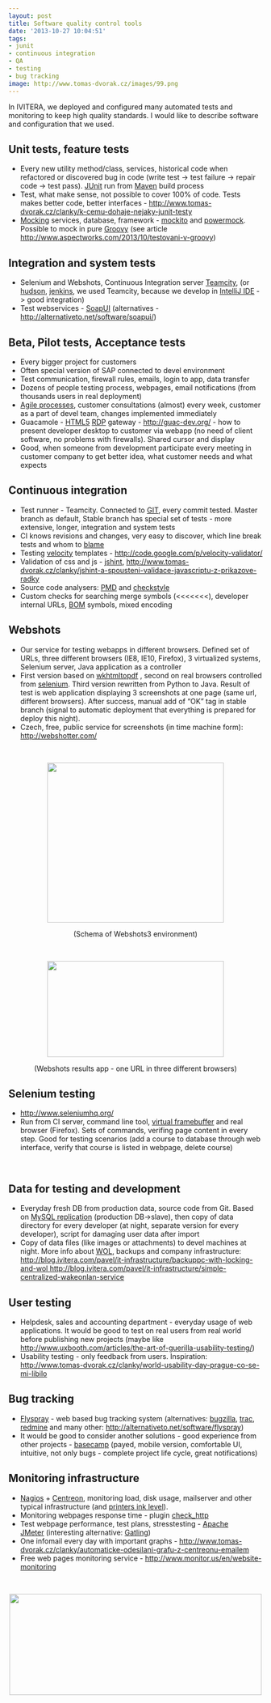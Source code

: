 ```yaml
---
layout: post
title: Software quality control tools
date: '2013-10-27 10:04:51'
tags:
- junit
- continuous integration
- QA
- testing
- bug tracking
image: http://www.tomas-dvorak.cz/images/99.png
---
```

In IVITERA, we deployed and configured many automated tests and monitoring to keep high quality standards. I would like to describe software and configuration that we used.

<h2>Unit tests, feature tests</h2>
<ul>
<li>Every new utility method/class, services, historical code when refactored or discovered bug in code (write test -> test failure -> repair code -> test pass). <a href="http://junit.org/">JUnit</a> run from <a href="http://maven.apache.org/">Maven</a> build process</li>
<li>Test, what make sense, not possible to cover 100% of code. Tests makes better code, better interfaces - <a href="http://www.tomas-dvorak.cz/clanky/k-cemu-dohaje-nejaky-junit-testy">http://www.tomas-dvorak.cz/clanky/k-cemu-dohaje-nejaky-junit-testy</a></li>
<li><a href="http://en.wikipedia.org/wiki/Mock_object">Mocking</a> services, database, framework - <a href="http://code.google.com/p/mockito/">mockito</a> and <a href="http://code.google.com/p/powermock/">powermock</a>. Possible to mock in pure <a href="http://groovy.codehaus.org/">Groovy</a> (see article <a href="http://www.aspectworks.com/2013/10/testovani-v-groovy">http://www.aspectworks.com/2013/10/testovani-v-groovy</a>)</li>
</ul>
<h2>Integration and system tests</h2>
<ul>
<li>Selenium and Webshots, Continuous Integration server <a href="http://www.jetbrains.com/teamcity/">Teamcity</a>, (or <a href="http://hudson-ci.org/">hudson</a>, <a href="http://jenkins-ci.org/">jenkins</a>, we used Teamcity, because we develop in <a href="http://www.jetbrains.com/idea/">IntelliJ IDE</a> -> good integration)</li>
<li>Test webservices - <a href="http://www.soapui.org/">SoapUI</a> (alternatives - <a href="http://alternativeto.net/software/soapui/">http://alternativeto.net/software/soapui/</a>)</li>
</ul>
<h2>Beta, Pilot tests, Acceptance tests</h2>
<ul>
<li>Every bigger project for customers</li>
<li>Often special version of SAP connected to devel environment</li>
<li>Test communication, firewall rules, emails, login to app, data transfer</li>
<li>Dozens of people testing process, webpages, email notifications (from thousands users in real deployment)</li>
<li><a href="http://en.wikipedia.org/wiki/Agile_software_development">Agile processes</a>, customer consultations (almost) every week, customer as a part of devel team, changes implemented immediately</li>
<li>Guacamole - <a href="http://en.wikipedia.org/wiki/HTML5">HTML5</a> <a href="http://en.wikipedia.org/wiki/Remote_Desktop_Protocol">RDP</a> gateway - <a href="http://guac-dev.org/">http://guac-dev.org/</a> - how to present developer desktop to customer via webapp (no need of client software, no problems with firewalls). Shared cursor and display</li>
<li>Good, when someone from development participate every meeting in customer company to get better idea, what customer needs and what expects</li>
</ul>
<h2>Continuous integration</h2>
<ul>
<li>Test runner - Teamcity. Connected to <a href="http://git-scm.com/">GIT</a>, every commit tested. Master branch as default, Stable branch has special set of tests - more extensive, longer, integration and system tests</li>
<li>CI knows revisions and changes, very easy to discover, which line break tests and whom to <a href="https://www.kernel.org/pub/software/scm/git/docs/git-blame.html">blame</a></li>
<li>Testing <a href="http://velocity.apache.org/">velocity</a> templates - <a href="http://code.google.com/p/velocity-validator/">http://code.google.com/p/velocity-validator/</a></li>
<li>Validation of css and js - <a href="http://www.jshint.com/">jshint</a>, <a href="http://www.tomas-dvorak.cz/clanky/jshint-a-spousteni-validace-javascriptu-z-prikazove-radky"> http://www.tomas-dvorak.cz/clanky/jshint-a-spousteni-validace-javascriptu-z-prikazove-radky </a></li>
<li>Source code analysers: <a href="http://pmd.sourceforge.net/">PMD</a> and <a href="http://checkstyle.sourceforge.net/">checkstyle</a></li>
<li>Custom checks for searching merge symbols (<<<<<<<), developer internal URLs, <a href="http://cs.wikipedia.org/wiki/Byte_order_mark">BOM</a> symbols, mixed encoding</li>
</ul>
<h2>Webshots</h2>
<ul>
<li>Our service for testing webapps in different browsers. Defined set of URLs, three different browsers (IE8, IE10, Firefox), 3 virtualized systems, Selenium server, Java application as a controller</li>
<li>First version based on <a href="http://code.google.com/p/wkhtmltopdf/">wkhtmltopdf</a> , second on real browsers controlled from <a href="http://www.seleniumhq.org/">selenium</a>. Third version rewritten from Python to Java. Result of test is web application displaying 3 screenshots at one page (same url, different browsers). After success, manual add of “OK” tag in stable branch (signal to automatic deployment that everything is prepared for deploy this night).</li>
<li>Czech, free, public service for screenshots (in time machine form): <a href="http://webshotter.com/">http://webshotter.com/</a></li>
</ul>
<div> </div>
<p><img style="display: block; margin-left: auto; margin-right: auto;" src="http://www.tomas-dvorak.cz/images/386t.png" alt="" width="350" height="316" /></p>
<p style="text-align: center;">(Schema of Webshots3 environment)</p>
<p> </p>
<p><img style="display: block; margin-left: auto; margin-right: auto;" src="http://www.tomas-dvorak.cz/images/387t.png" alt="" width="350" height="190" /></p>
<p style="text-align: center;">(Webshots results app - one URL in three different browsers)</p>
<h2>Selenium testing</h2>
<ul>
<li><a href="http://www.seleniumhq.org/">http://www.seleniumhq.org/</a></li>
<li>Run from CI server, command line tool, <a href="http://en.wikipedia.org/wiki/Xvfb">virtual framebuffer</a> and real browser (Firefox). Sets of commands, verifing page content in every step. Good for testing scenarios (add a course to database through web interface, verify that course is listed in webpage, delete course)</li>
</ul>
<div> </div>
<h2>Data for testing and development</h2>
<ul>
<li>Everyday fresh DB from production data, source code from Git. Based on <a href="http://dev.mysql.com/doc/refman/5.0/en/replication.html">MySQL replication</a> (production DB->slave), then copy of data directory for every developer (at night, separate version for every developer), script for damaging user data after import</li>
<li>Copy of data files (like images or attachments) to devel machines at night. More info about <a href="http://en.wikipedia.org/wiki/Wake-on-LAN">WOL</a>, backups and company infrastructure: <a href="http://blog.ivitera.com/pavel/it-infrastructure/backuppc-with-locking-and-wol"> http://blog.ivitera.com/pavel/it-infrastructure/backuppc-with-locking-and-wol </a> <a href="http://blog.ivitera.com/pavel/it-infrastructure/simple-centralized-wakeonlan-service"> http://blog.ivitera.com/pavel/it-infrastructure/simple-centralized-wakeonlan-service</a></li>
</ul>
<h2>User testing</h2>
<ul>
<li>Helpdesk, sales and accounting department - everyday usage of web applications. It would be good to test on real users from real world before publishing new projects (maybe like <a href="http://www.uxbooth.com/articles/the-art-of-guerilla-usability-testing/">http</a><a href="http://www.uxbooth.com/articles/the-art-of-guerilla-usability-testing/">://www.uxbooth.com/articles/the-art-of-guerilla-usability-testing/</a>)</li>
<li>Usability testing - only feedback from users. Inspiration: <a href="http://www.tomas-dvorak.cz/clanky/world-usability-day-prague-co-se-mi-libilo"> http://www.tomas-dvorak.cz/clanky/world-usability-day-prague-co-se-mi-libilo</a></li>
</ul>
<h2>Bug tracking</h2>
<ul>
<li><a href="http://flyspray.org">Flyspray</a> - web based bug tracking system (alternatives: <a href="http://www.bugzilla.org/">bugzilla</a>, <a href="http://trac.edgewall.org/">trac</a>, <a href="http://www.redmine.org/">redmine</a> and many other: <a href="http://alternativeto.net/software/flyspray/">http://alternativeto.net/software/flyspray</a>)</li>
<li>It would be good to consider another solutions - good experience from other projects - <a href="https://basecamp.com/">basecamp</a> (payed, mobile version, comfortable UI, intuitive, not only bugs - complete project life cycle, great notifications)</li>
</ul>
<h2>Monitoring infrastructure</h2>
<ul>
<li><a href="http://www.nagios.org/">Nagios</a> + <a href="http://www.centreon.com/">Centreon</a>, monitoring load, disk usage, mailserver and other typical infrastructure (and <a href="http://www.tomas-dvorak.cz/clanky/monitorovani-stavu-inkoustu-v-hp-tiskarne-pomoci-nagios">printers ink level</a>). </li>
<li>Monitoring webpages response time - plugin <a href="https://www.nagios-plugins.org/doc/man/check_http.htm">check_http</a></li>
<li>Test webpage performance, test plans, stresstesting - <a href="http://jmeter.apache.org/">Apache JMeter</a> (interesting alternative: <a href="http://gatling-tool.org/">Gatling</a>)</li>
<li>One infomail every day with important graphs - <a href="http://www.tomas-dvorak.cz/clanky/automaticke-odesilani-grafu-z-centreonu-emailem">http://www.tomas-dvorak.cz/clanky/automaticke-odesilani-grafu-z-centreonu-emailem</a></li>
<li>Free web pages monitoring service - <a href="http://www.monitor.us/en/website-monitoring">http://www.monitor.us/en/website-monitoring</a></li>
</ul>
<p> </p>
<p><img style="display: block; margin-left: auto; margin-right: auto;" src="http://www.tomas-dvorak.cz/images/99t.png" alt="" width="500" height="200" /></p>
